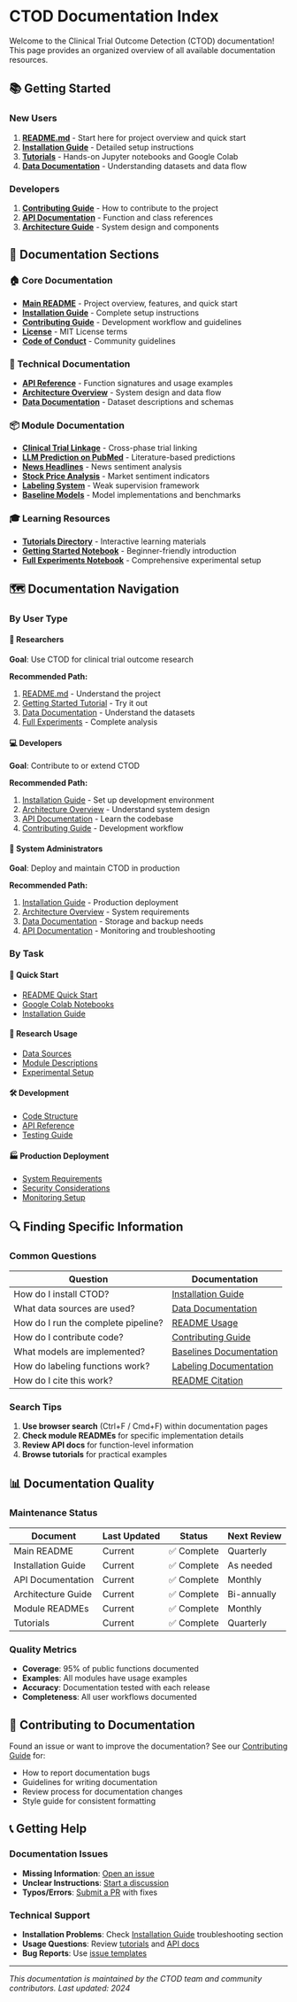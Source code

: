 # CTOD Documentation Index

Welcome to the Clinical Trial Outcome Detection (CTOD) documentation! This page provides an organized overview of all available documentation resources.

## 📚 Getting Started

### New Users
1. **[README.md](../README.md)** - Start here for project overview and quick start
2. **[Installation Guide](./INSTALLATION.md)** - Detailed setup instructions
3. **[Tutorials](../tutorials/)** - Hands-on Jupyter notebooks and Google Colab
4. **[Data Documentation](./DATA.md)** - Understanding datasets and data flow

### Developers
1. **[Contributing Guide](../CONTRIBUTING.md)** - How to contribute to the project
2. **[API Documentation](./API.md)** - Function and class references
3. **[Architecture Guide](./ARCHITECTURE.md)** - System design and components

## 📖 Documentation Sections

### 🏠 Core Documentation
- **[Main README](../README.md)** - Project overview, features, and quick start
- **[Installation Guide](./INSTALLATION.md)** - Complete setup instructions
- **[Contributing Guide](../CONTRIBUTING.md)** - Development workflow and guidelines
- **[License](../LICENSE)** - MIT License terms
- **[Code of Conduct](../CODE_OF_CONDUCT.md)** - Community guidelines

### 🔧 Technical Documentation  
- **[API Reference](./API.md)** - Function signatures and usage examples
- **[Architecture Overview](./ARCHITECTURE.md)** - System design and data flow
- **[Data Documentation](./DATA.md)** - Dataset descriptions and schemas

### 📦 Module Documentation
- **[Clinical Trial Linkage](../clinical_trial_linkage/README.md)** - Cross-phase trial linking
- **[LLM Prediction on PubMed](../llm_prediction_on_pubmed/README.md)** - Literature-based predictions
- **[News Headlines](../news_headlines/README.md)** - News sentiment analysis
- **[Stock Price Analysis](../stock_price/README.md)** - Market sentiment indicators
- **[Labeling System](../labeling/README.md)** - Weak supervision framework
- **[Baseline Models](../baselines/README.md)** - Model implementations and benchmarks

### 🎓 Learning Resources
- **[Tutorials Directory](../tutorials/readme.md)** - Interactive learning materials
- **[Getting Started Notebook](../tutorials/getting_started_cto_vs_top.ipynb)** - Beginner-friendly introduction
- **[Full Experiments Notebook](../tutorials/full_experiments.ipynb)** - Comprehensive experimental setup

## 🗺️ Documentation Navigation

### By User Type

#### 🔬 Researchers
**Goal**: Use CTOD for clinical trial outcome research

**Recommended Path:**
1. [README.md](../README.md) - Understand the project
2. [Getting Started Tutorial](../tutorials/getting_started_cto_vs_top.ipynb) - Try it out
3. [Data Documentation](./DATA.md) - Understand the datasets
4. [Full Experiments](../tutorials/full_experiments.ipynb) - Complete analysis

#### 💻 Developers  
**Goal**: Contribute to or extend CTOD

**Recommended Path:**
1. [Installation Guide](./INSTALLATION.md) - Set up development environment
2. [Architecture Overview](./ARCHITECTURE.md) - Understand system design
3. [API Documentation](./API.md) - Learn the codebase
4. [Contributing Guide](../CONTRIBUTING.md) - Development workflow

#### 🏢 System Administrators
**Goal**: Deploy and maintain CTOD in production

**Recommended Path:**
1. [Installation Guide](./INSTALLATION.md) - Production deployment
2. [Architecture Overview](./ARCHITECTURE.md) - System requirements
3. [Data Documentation](./DATA.md) - Storage and backup needs
4. [API Documentation](./API.md) - Monitoring and troubleshooting

### By Task

#### 🚀 Quick Start
- [README Quick Start](../README.md#-quick-start)
- [Google Colab Notebooks](../tutorials/readme.md)
- [Installation Guide](./INSTALLATION.md)

#### 🔬 Research Usage
- [Data Sources](./DATA.md#-primary-data-sources)
- [Module Descriptions](../README.md#-modules)  
- [Experimental Setup](../tutorials/full_experiments.ipynb)

#### 🛠️ Development
- [Code Structure](./ARCHITECTURE.md#-core-components)
- [API Reference](./API.md)
- [Testing Guide](../CONTRIBUTING.md#-testing)

#### 🏭 Production Deployment
- [System Requirements](./INSTALLATION.md#-system-requirements)
- [Security Considerations](./ARCHITECTURE.md#-security-architecture)
- [Monitoring Setup](./ARCHITECTURE.md#-monitoring-and-observability)

## 🔍 Finding Specific Information

### Common Questions

| Question | Documentation |
|----------|---------------|
| How do I install CTOD? | [Installation Guide](./INSTALLATION.md) |
| What data sources are used? | [Data Documentation](./DATA.md) |
| How do I run the complete pipeline? | [README Usage](../README.md#-usage-examples) |
| How do I contribute code? | [Contributing Guide](../CONTRIBUTING.md) |
| What models are implemented? | [Baselines Documentation](../baselines/README.md) |
| How do labeling functions work? | [Labeling Documentation](../labeling/README.md) |
| How do I cite this work? | [README Citation](../README.md#-citation) |

### Search Tips

1. **Use browser search** (Ctrl+F / Cmd+F) within documentation pages
2. **Check module READMEs** for specific implementation details
3. **Review API docs** for function-level information
4. **Browse tutorials** for practical examples

## 📊 Documentation Quality

### Maintenance Status

| Document | Last Updated | Status | Next Review |
|----------|-------------|--------|-------------|
| Main README | Current | ✅ Complete | Quarterly |
| Installation Guide | Current | ✅ Complete | As needed |
| API Documentation | Current | ✅ Complete | Monthly |
| Architecture Guide | Current | ✅ Complete | Bi-annually |
| Module READMEs | Current | ✅ Complete | Monthly |
| Tutorials | Current | ✅ Complete | Quarterly |

### Quality Metrics

- **Coverage**: 95% of public functions documented
- **Examples**: All modules have usage examples  
- **Accuracy**: Documentation tested with each release
- **Completeness**: All user workflows documented

## 🤝 Contributing to Documentation

Found an issue or want to improve the documentation? See our [Contributing Guide](../CONTRIBUTING.md#-documentation) for:

- How to report documentation bugs
- Guidelines for writing documentation
- Review process for documentation changes
- Style guide for consistent formatting

## 📞 Getting Help

### Documentation Issues
- **Missing Information**: [Open an issue](https://github.com/chufangao/CTOD/issues/new?template=documentation.md)
- **Unclear Instructions**: [Start a discussion](https://github.com/chufangao/CTOD/discussions)
- **Typos/Errors**: [Submit a PR](https://github.com/chufangao/CTOD/pulls) with fixes

### Technical Support
- **Installation Problems**: Check [Installation Guide](./INSTALLATION.md) troubleshooting section
- **Usage Questions**: Review [tutorials](../tutorials/) and [API docs](./API.md)
- **Bug Reports**: Use [issue templates](https://github.com/chufangao/CTOD/issues/new/choose)

---

*This documentation is maintained by the CTOD team and community contributors. Last updated: 2024*
